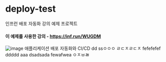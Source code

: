 # deploy-test
인프런 배포 자동화 강의 예제 프로젝트

#### 이 예제를 사용한 강의 - https://inf.run/WUGDM
![image](https://github.com/lleellee0/application-deploy-advanced/assets/14347593/96691c72-a4d7-4dec-ab1c-1d0d4859fdcb)
애플리케이션 배포 자동화와 CI/CD
dd
ssㅇㅇㅇ
ㄹㄷㅈㄹㄷㅈ
fefefefef
ddddd
aaa
dsadsada
fewafwea
ㅇㅈㅂㄼ
